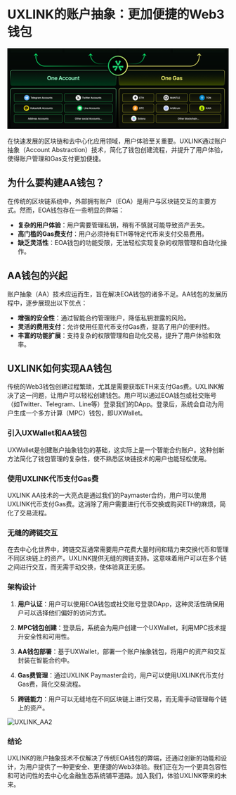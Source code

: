 # UXLINK的账户抽象：更加便捷的Web3钱包

![oneAccount&oneGas](../../public/images/oneAccount&oneGas.png)

在快速发展的区块链和去中心化应用领域，用户体验至关重要。UXLINK通过账户抽象（Account Abstraction）技术，简化了钱包创建流程，并提升了用户体验，使得账户管理和Gas支付更加便捷。

## 为什么要构建AA钱包？

在传统的区块链系统中，外部拥有账户（EOA）是用户与区块链交互的主要方式。然而，EOA钱包存在一些明显的弊端：

- **复杂的用户体验**：用户需要管理私钥，稍有不慎就可能导致资产丢失。
- **高门槛的Gas费支付**：用户必须持有ETH等特定代币来支付交易费用。
- **缺乏灵活性**：EOA钱包的功能受限，无法轻松实现复杂的权限管理和自动化操作。

## AA钱包的兴起

账户抽象（AA）技术应运而生，旨在解决EOA钱包的诸多不足。AA钱包的发展历程中，逐步展现出以下优点：

- **增强的安全性**：通过智能合约管理账户，降低私钥泄露的风险。
- **灵活的费用支付**：允许使用任意代币支付Gas费，提高了用户的便利性。
- **丰富的功能扩展**：支持复杂的权限管理和自动化交易，提升了用户体验和效率。

## UXLINK如何实现AA钱包
传统的Web3钱包创建过程繁琐，尤其是需要获取ETH来支付Gas费。UXLINK解决了这一问题，让用户可以轻松创建钱包。用户可以通过EOA钱包或社交账号（如Twitter、Telegram、Line等）登录我们的DApp。登录后，系统会自动为用户生成一个多方计算（MPC）钱包，即UXWallet。

### 引入UXWallet和AA钱包

UXWallet是创建账户抽象钱包的基础，这实际上是一个智能合约账户。这种创新方法简化了钱包管理的复杂性，使不熟悉区块链技术的用户也能轻松使用。

### 使用UXLINK代币支付Gas费

UXLINK AA技术的一大亮点是通过我们的Paymaster合约，用户可以使用UXLINK代币支付Gas费。这消除了用户需要进行代币交换或购买ETH的麻烦，简化了交易流程。

### 无缝的跨链交互

在去中心化世界中，跨链交互通常需要用户花费大量时间和精力来交换代币和管理不同区块链上的资产。UXLINK提供无缝的跨链支持。这意味着用户可以在多个链之间进行交互，而无需手动交换，使体验真正无感。

### 架构设计

1. **用户认证**：用户可以使用EOA钱包或社交账号登录DApp，这种灵活性确保用户可以选择他们偏好的访问方式。

2. **MPC钱包创建**：登录后，系统会为用户创建一个UXWallet，利用MPC技术提升安全性和可用性。

3. **AA钱包部署**：基于UXWallet，部署一个账户抽象钱包，将用户的资产和交互封装在智能合约中。

4. **Gas费管理**：通过UXLINK Paymaster合约，用户可以使用UXLINK代币支付Gas费，简化交易流程。

5. **跨链能力**：用户可以无缝地在不同区块链上进行交易，而无需手动管理每个链上的资产。

![UXLINK_AA2](../../public/images/UXLINK_AA2.png)

### 结论

UXLINK的账户抽象技术不仅解决了传统EOA钱包的弊端，还通过创新的功能和设计，为用户提供了一种更安全、更便捷的Web3体验。我们正在为一个更具包容性和可访问性的去中心化金融生态系统铺平道路。加入我们，体验UXLINK带来的未来。


